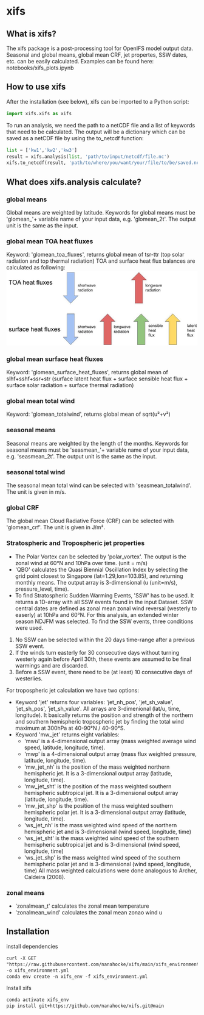 # xifs
## What is xifs?
The xifs package is a post-processing tool for OpenIFS model output data. Seasonal and global means, global mean CRF, jet propertes, SSW dates, etc. can be easily calculated. Examples can be found here: notebooks/xifs_plots.ipynb

## How to use xifs
After the installation (see below), xifs can be imported to a Python script:
```python
import xifs.xifs as xifs

```
To run an analysis, we need the path to a netCDF file and a list of keywords that need to be calculated. The output will be a dictionary which can be saved as a netCDF file by using the to_netcdf function:

```python
list = ['kw1','kw2','kw3']
result = xifs.analysis(list, 'path/to/input/netcdf/file.nc')
xifs.to_netcdf(result, 'path/to/where/you/want/your/file/to/be/saved.nc')

```
## What does xifs.analysis calculate?
### global means
Global means are weighted by latitude. Keywords for global means must be 'glomean_'+ variable name of your input data, e.g. 'glomean_2t'. The output unit is the same as the input.
### global mean TOA heat fluxes
Keyword: 'glomean_toa_fluxes', returns global mean of tsr-ttr (top solar radiation and top thermal radiation)
TOA and surface heat flux balances are calculated as following:
![heat fluxes](heatfluxes.jpg)
### global mean surface heat fluxes
Keyword: 'glomean_surface_heat_fluxes', returns global mean of slhf+sshf+ssr+str (surface latent heat flux + surface sensible heat flux + surface solar radiation + surface thermal radiation)
### global mean total wind
Keyword: 'glomean_totalwind', returns global mean of sqrt(u²+v²)
### seasonal means
Seasonal means are weighted by the length of the months. Keywords for seasonal means must be 'seasmean_'+ variable name of your input data, e.g. 'seasmean_2t'.
The output unit is the same as the input.
### seasonal total wind
The seasonal mean total wind can be selected with 'seasmean_totalwind'. The unit is given in m/s.
### global CRF
The global mean Cloud Radiative Force (CRF) can be selected with 'glomean_crf'. The unit is given in J/m².
### Stratospheric and Tropospheric jet properties
* The Polar Vortex can be selected by 'polar_vortex'. The output is the zonal wind at 60°N and 10hPa over time. (unit = m/s)
* 'QBO' calculates the Quasi Biennial Oscillation Index by selecting the grid point closest to Singapore (lat=1.29,lon=103.85), and returning monthly means. The output array is 3-dimensional (u (unit=m/s), pressure_level, time).
* To find Stratospheric Sudden Warming Events, 'SSW' has to be used. It returns a 1D-array with all SSW events found in the input Dataset. SSW central dates are defined as zonal mean zonal wind reversal (westerly to easerly) at 10hPa and 60°N. For this analysis, an extended winter season NDJFM was selected. To find the SSW events, three conditions were used.
 1. No SSW can be selected within the 20 days time-range after a previous SSW event.
 2. If the winds turn easterly for 30 consecutive days without turning westerly again before April 30th, these events are assumed to be final warmings and are discarded.
 3. Before a SSW event, there need to be (at least) 10 consecutive days of westerlies.

For tropospheric jet calculation we have two options:
* Keyword 'jet' returns four variables: 'jet_nh_pos', 'jet_sh_value', 'jet_sh_pos', 'jet_sh_value'. All arrays are 3-dimenional (lat/u, time, longitude). It basically returns the position and strength of the northern and southern hemispheric tropospheric jet by finding the total wind maximum at 300hPa at 40-90°N / 40-90°S.
* Keyword 'mw_jet' returns eight variables:
  * 'mwu' is a 4-dimensional output array (mass weighted average wind speed, latitude, longitude, time).
  * 'mwp' is a 4-dimensional output array (mass flux weighted pressure, latitude, longitude, time).
  * 'mw_jet_nh' is the position of the mass weighted northern hemispheric jet. It is a 3-dimensional output array (latitude, longitude, time).
  * 'mw_jet_sht' is the position of the mass weighted southern hemispheric subtropical jet. It is a 3-dimensional output array (latitude, longitude, time).
  * 'mw_jet_shp' is the position of the mass weighted southern hemispheric polar jet. It is a 3-dimensional output array (latitude, longitude, time).
  * 'ws_jet_nh' is the mass weighted wind speed of the northern hemispheric jet and is 3-dimensional (wind speed, longitude, time) 
  * 'ws_jet_sht' is the mass weighted wind speed of the southern hemispheric subtropical jet and is 3-dimensional (wind speed, longitude, time)
  * 'ws_jet_shp' is the mass weighted wind speed of the southern hemispheric polar jet and is 3-dimensional (wind speed, longitude, time)
 All mass weighted calculations were done analogous to Archer, Caldeira (2008).
 
### zonal means
* 'zonalmean_t' calculates the zonal mean temperature
* 'zonalmean_wind' calculates the zonal mean zonao wind u

## Installation
install dependencies
```
curl -X GET "https://raw.githubusercontent.com/nanahocke/xifs/main/xifs_environment.yml" -o xifs_environment.yml
conda env create -n xifs_env -f xifs_environment.yml
```
Install xifs
```
conda activate xifs_env
pip install git+https://github.com/nanahocke/xifs.git@main
```
